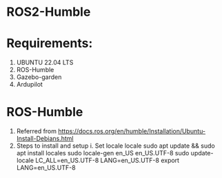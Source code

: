 # ROS2-Humble

# Requirements:
1. UBUNTU 22.04 LTS
2. ROS-Humble
4. Gazebo-garden
5. Ardupilot

# ROS-Humble
1. Referred from https://docs.ros.org/en/humble/Installation/Ubuntu-Install-Debians.html
2. Steps to install and setup
  i. Set locale
    locale
    sudo apt update && sudo apt install locales
    sudo locale-gen en_US en_US.UTF-8
    sudo update-locale LC_ALL=en_US.UTF-8 LANG=en_US.UTF-8
    export LANG=en_US.UTF-8
